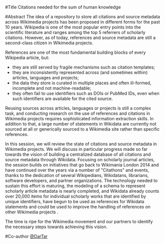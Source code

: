 #Title
Citations needed for the sum of human knowledge

#Abstract
The idea of a repository to store all citations and source metadata across Wikimedia projects has been proposed in different forms for the past 10 years. Wikipedia is one of the most popular entry points into the scientific literature and ranges among the top 5 referrers of scholarly citations. However, as of today, references and source metadata are still a second-class citizen in Wikimedia projects. 

References are one of the most fundamental building blocks of every Wikipedia article, but: 
- they are still served by fragile mechanisms such as citation templates;
- they are inconsistently represented across (and sometimes within) articles, languages and projects;
- the data they store is curated in multiple places and often ill-formed, incomplete and not machine-readable;
- they often fail to use identifiers such as DOIs or PubMed IDs, even when such identifiers are available for the cited source.

Reusing sources across articles, languages or projects is still a complex task, and conducting research on the use of references and citations in Wikimedia projects requires sophisticated information extraction skills. In addition to that, a large number of statements in Wikidata are currently not sourced at all or generically sourced to a Wikimedia site rather than specific references.

In this session, we will review the state of citations and source metadata in Wikimedia projects. We will discuss in particular progress made so far towards the vision of building a centralized database of all citations and source metadata through Wikidata. Focusing on scholarly journal articles, the session builds on initiatives that go back to Wikimania London 2014 and have continued over the years via a number of "Citathons" and events, thanks to the dedication of several Wikipedians, Wikidatans, librarians, software developers, and partner organizations. The technology needed to sustain this effort is maturing, the modeling of a schema to represent scholarly article metadata is nearly completed, and Wikidata already counts over 20,000 items for individual scholarly works that are identified by unique identifiers, have begun to be used as references for Wikidata statements and could be used to improve the handling of references on other Wikimedia projects .

The time is ripe for the Wikimedia movement and our partners to identify the necessary steps towards achieving this vision.

#Co-author
[@DarTar](https://github.com/dartar)
